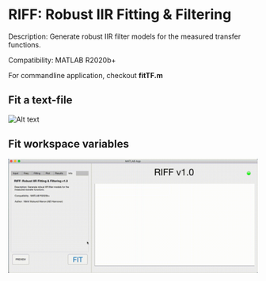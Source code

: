 # RIFF: Robust IIR Fitting & Filtering

Description: Generate robust IIR filter models for the measured transfer functions.

Compatibility: MATLAB R2020b+

For commandline application, checkout **fitTF.m**

## Fit a text-file
![Alt text](RIFF-tutorial-1.gif)

## Fit workspace variables 
![Alt text](RIFF-tutorial-2.gif)

